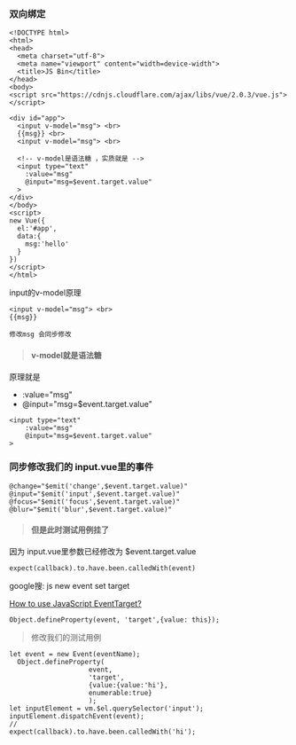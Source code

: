 ### 双向绑定

```
<!DOCTYPE html>
<html>
<head>
  <meta charset="utf-8">
  <meta name="viewport" content="width=device-width">
  <title>JS Bin</title>
</head>
<body>
<script src="https://cdnjs.cloudflare.com/ajax/libs/vue/2.0.3/vue.js"></script>

<div id="app">
  <input v-model="msg"> <br>
  {{msg}} <br>
  <input v-model="msg"> <br>
    
  <!-- v-model是语法糖 ，实质就是 -->
  <input type="text" 
    :value="msg"
    @input="msg=$event.target.value"
  >
</div>
</body>
<script>
new Vue({
  el:'#app',
  data:{
    msg:'hello'
  }
})
</script>
</html>
```

input的v-model原理

```
<input v-model="msg"> <br>
{{msg}}

修改msg 会同步修改
```

> #### v-model就是语法糖

原理就是

- :value="msg"
- @input="msg=$event.target.value"

```
<input type="text" 
    :value="msg"
    @input="msg=$event.target.value"
>
```

### 同步修改我们的 input.vue里的事件

```
@change="$emit('change',$event.target.value)"
@input="$emit('input',$event.target.value)"
@focus="$emit('focus',$event.target.value)"
@blur="$emit('blur',$event.target.value)"
```

> #### 但是此时测试用例挂了

因为 input.vue里参数已经修改为 $event.target.value

```
expect(callback).to.have.been.calledWith(event)
```

google搜: js new event set target  

[How to use JavaScript EventTarget?](https://stackoverflow.com/questions/22186467/how-to-use-javascript-eventtarget)

```
Object.defineProperty(event, 'target',{value: this});
```

> 修改我们的测试用例

```
let event = new Event(eventName);
  Object.defineProperty(
                    event,
                    'target',
                    {value:{value:'hi'}, 
                    enumerable:true}
                    );
let inputElement = vm.$el.querySelector('input');
inputElement.dispatchEvent(event);
//
expect(callback).to.have.been.calledWith('hi');

```